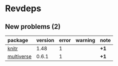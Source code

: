 # Revdeps

## New problems (2)

|package    |version |error |warning |note   |
|:----------|:-------|:-----|:-------|:------|
|[knitr](problems.md#knitr)|1.48    |1     |        |__+1__ |
|[multiverse](problems.md#multiverse)|0.6.1   |1     |        |__+1__ |

